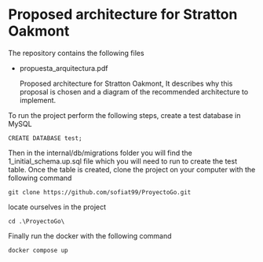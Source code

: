 # Proposed architecture for Stratton Oakmont

The repository contains the following files

- propuesta_arquitectura.pdf

  Proposed architecture for Stratton Oakmont, It describes why this proposal is chosen and a diagram of the recommended architecture to implement.


To run the project perform the following steps, create a test database in MySQL

    CREATE DATABASE test;
    
Then in the internal/db/migrations folder you will find the 1_initial_schema.up.sql file which you will need to run to create the test table. Once the table is created, clone the project on your computer with the following command

    git clone https://github.com/sofiat99/ProyectoGo.git

locate ourselves in the project

    cd .\ProyectoGo\

Finally run the docker with the following command

    docker compose up
    
